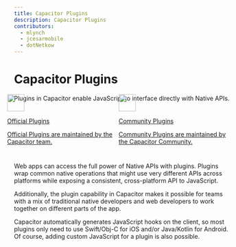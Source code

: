 ```yaml
---
title: Capacitor Plugins
description: Capacitor Plugins
contributors:
  - mlynch
  - jcesarmobile
  - dotNetkow
---
```


# Capacitor Plugins

Plugins in Capacitor enable JavaScript to interface directly with Native APIs.

<style>
  plugin-cards {
    display: flex;
    margin-block-start: -32px;
    margin-inline-start: -16px;
    margin-block-end: 40px;
  }

  plugin-cards .card {
    margin-block-start: var(--space-6);
    margin-inline-start: var(--space-3);;
    padding: var(--space-6) var(--space-5);

    flex-basis: 100%;
    border-radius: var(--radius-2);
    box-shadow: var(--elevation-5);    

    transition: transform .2s ease-out, box-shadow .2s ease-out;
  }
  plugin-cards .card p {
    margin-block-end: 0;
  }
  plugin-cards .card:hover, .card:active, .card:focus {
    transform: translateY(-2px);
    box-shadow: var(--elevation-6);
  }

  @media screen and (max-width: 500px) {
    plugin-cards {
      flex-direction: column;
    }   
  }
</style>
<plugin-cards>
  <a class="card" href="/docs/apis">
    <img
      src="/assets/img/docs/core-plugins.png"
      width="40" height="40"
    >
    <p class="ui-heading-5">Official Plugins</p>
    <p class="ui-paragraph-5">Official Plugins are maintained by the Capacitor team.</p>
  </a>
  <a class="card" href="/docs/plugins/community">
    <img
      src="/assets/img/docs/community-plugins.png"
      width="40" height="40"
    >
    <p class="ui-heading-5">Community Plugins</p>
    <p class="ui-paragraph-5">Community Plugins are maintained by the Capacitor Community.</p>
  </a>
</plugin-cards>

Web apps can access the full power of Native APIs with plugins. Plugins wrap common native operations that might use very different APIs across platforms while exposing a consistent, cross-platform API to JavaScript.

Additionally, the plugin capability in Capacitor makes it possible for teams with a mix of traditional native developers and web developers to work together on different parts of the app.

Capacitor automatically generates JavaScript hooks on the client, so most plugins only need to use Swift/Obj-C for iOS and/or Java/Kotlin for Android. Of course, adding custom JavaScript for a plugin is also possible.
